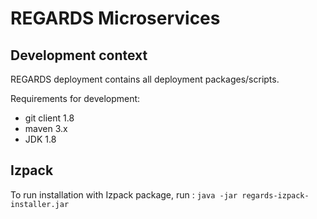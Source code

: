 REGARDS Microservices
=====================

Development context
-------------------

REGARDS deployment contains all deployment packages/scripts.

Requirements for development:

-	git client 1.8
-	maven 3.x
-	JDK 1.8

Izpack
------
To run installation with Izpack package, run :
```java -jar regards-izpack-installer.jar```
